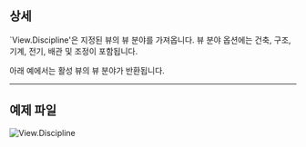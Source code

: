 ## 상세
`View.Discipline'은 지정된 뷰의 뷰 분야를 가져옵니다. 뷰 분야 옵션에는 건축, 구조, 기계, 전기, 배관 및 조정이 포함됩니다.

아래 예에서는 활성 뷰의 뷰 분야가 반환됩니다.
___
## 예제 파일

![View.Discipline](./Revit.Elements.Views.View.Discipline_img.jpg)
